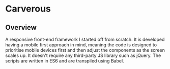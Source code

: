 # Carverous

## Overview
A responsive front-end framework I started off from scratch.
It is developed having a mobile first approach in mind,
meaning the code is designed to prioritise mobile devices first
and then adjust the components as the screen scales up.
It doesn't require any third-party JS library such as jQuery. The scripts are written in ES6 and are transpiled using Babel.
